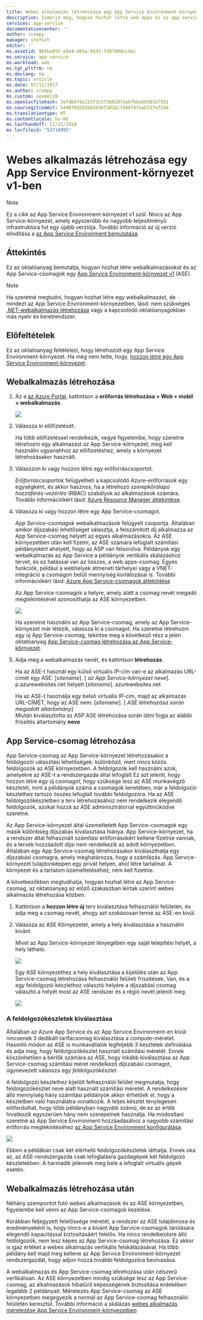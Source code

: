 ```yaml
---
title: Webes alkalmazás létrehozása egy App Service Environment-környezet v1 - Azure-ben
description: Ismerje meg, hogyan hozhat létre web apps és az app service-csomagok egy App Service Environment-környezet v1-ben
services: app-service
documentationcenter: ''
author: ccompy
manager: stefsch
editor: ''
ms.assetid: 983ba055-e9e4-495a-9342-fd3708dcc9ac
ms.service: app-service
ms.workload: web
ms.tgt_pltfrm: na
ms.devlang: na
ms.topic: article
ms.date: 07/11/2017
ms.author: ccompy
ms.custom: seodec18
ms.openlocfilehash: 3e7db670a125f3c5f308107aabfbbab9301b7561
ms.sourcegitcommit: 549070d281bb2b5bf282bc7d46f6feab337ef248
ms.translationtype: MT
ms.contentlocale: hu-HU
ms.lasthandoff: 12/21/2018
ms.locfileid: "53718095"
---
```

# <a name="create-a-web-app-in-an-app-service-environment-v1"></a>Webes alkalmazás létrehozása egy App Service Environment-környezet v1-ben

> [!NOTE]
> Ez a cikk az App Service Environment-környezet v1 szól.  Nincs az App Service-környezet, amely egyszerűbb és nagyobb teljesítményű infrastruktúra fut egy újabb verziója. További információ az új verzió elindítása a [az App Service Environment bemutatása](intro.md).
> 

## <a name="overview"></a>Áttekintés
Ez az oktatóanyag bemutatja, hogyan hozhat létre webalkalmazásokat és az App Service-csomagok egy [App Service Environment-környezet v1](app-service-app-service-environment-intro.md) (ASE). 

> [!NOTE]
> Ha szeretné megtudni, hogyan hozhat létre egy webalkalmazást, de mindezt az App Service Environment-környezetben, lásd: nem szükséges [.NET-webalkalmazás létrehozása](../app-service-web-get-started-dotnet.md) vagy a kapcsolódó oktatóanyagokban más nyelv és keretrendszer.
> 
> 

## <a name="prerequisites"></a>Előfeltételek
Ez az oktatóanyag feltételezi, hogy létrehozott egy App Service Environment-környezet. Ha még nem tette, hogy, [hozzon létre egy App Service Environment-környezet](app-service-web-how-to-create-an-app-service-environment.md). 

## <a name="create-a-web-app"></a>Webalkalmazás létrehozása
1. Az a [az Azure Portal](https://portal.azure.com/), kattintson a **erőforrás létrehozása > Web + mobil > webalkalmazás**. 
   
    ![][1]
2. Válassza ki előfizetését.  
   
    Ha több előfizetéssel rendelkezik, vegye figyelembe, hogy szeretne létrehozni egy alkalmazást az App Service-környezet, meg kell használni ugyanahhoz az előfizetéshez, amely a környezet létrehozásakor használt. 
3. Válasszon ki vagy hozzon létre egy erőforráscsoportot.
   
    *Erőforráscsoportok* felügyelheti a kapcsolódó Azure-erőforrások egy egységként, és akkor hasznos, ha a létrehozó *szerepköralapú hozzáférés-vezérlés* (RBAC) szabályok az alkalmazások számára. További információkért lásd: [Azure Resource Manager áttekintése][ResourceGroups]. 
4. Válassza ki vagy hozzon létre egy App Service-csomagot.
   
    *App Service-csomagok* webalkalmazások felügyelt csoportja.  Általában amikor díjszabási lehetőséget választja, a felszámított díj alkalmazza az App Service-csomag helyett az egyes alkalmazásokra. Az ASE környezetben után kell fizetni, az ASE számára lefoglalt számítási példányokért ahelyett, hogy az ASP van felsorolva.  Példányok egy webalkalmazás az App Service a példányok vertikális skálázáshoz tervet, és ez hatással van az összes, a web apps-csomag.  Egyes funkciók, például a webhelyek átmeneti tárhelyei vagy a VNET-integráció a csomagon belüli mennyiség korlátozásai is.  További információkért lásd: [Azure App Service-csomagok áttekintése](../overview-hosting-plans.md)
   
    Az App Service-csomagok a helyre, amely alatt a csomag nevét megadó megtekintésével azonosíthatja az ASE környezetben.  
   
    ![][5]
   
    Ha szeretné használni az App Service-csomag, amely az App Service-környezet már létezik, válassza ki a csomagot. Ha szeretne létrehozni egy új App Service-csomag, tekintse meg a következő rész a jelen oktatóanyag [App Service-csomag létrehozása az App Service-környezet](#createplan).
5. Adja meg a webalkalmazás nevét, és kattintson **létrehozás**. 
   
    Ha az ASE-t használ egy külső virtuális IP-cím van-e az alkalmazás URL-címét egy ASE: [*sitename*]. [ *az App Service-környezet neve*]. p.azurewebsites.net helyett [*sitename*]. azurewebsites.net
   
    Ha az ASE-t használja egy belső virtuális IP-cím, majd az alkalmazás URL-CÍMÉT, hogy az ASE nem: [*sitename*]. [ *ASE létrehozása során megadott altartomány*]   
    Miután kiválasztotta az ASP ASE létrehozása során látni fogja az alábbi frissítés altartomány **neve**

## <a name="createplan"></a> App Service-csomag létrehozása
App Service-csomag az App Service-környezet létrehozásakor a feldolgozói választási lehetőségek: különböző, mert nincs közös feldolgozók az ASE környezetben.  A feldolgozók kell használni azok, amelyekre az ASE-t a rendszergazda által lefoglalt  Ez azt jelenti, hogy hozzon létre egy új csomagot, hogy szüksége lesz az ASE munkavégző készletét, mint a példányok száma a csomagok keretében, már a feldolgozói készlethez tartozó összes lefoglalt további feldolgozóra.  Ha az ASE feldolgozókészletben a terv létrehozásához nem rendelkezik elegendő feldolgozók, azokat hozzá az ASE adminisztrátorral együttműködve szeretné.

Az App Service-környezet által üzemeltetett App Service-csomagok egy másik különbség díjszabás kiválasztása hiánya.  App Service-környezet, ha a rendszer által felhasznált számítási erőforrásokért kellene fizetnie vannak, és a tervek hozzáadott díjai nem rendelkezik az adott környezetben.  Általában egy App Service-csomag létrehozásakor kiválaszthatja egy díjszabási csomagra, amely meghatározza, hogy a számlázás.  App Service-környezet tulajdonképpen egy privát helyen, ahol létre tartalmat.  A környezet és a tartalom üzemeltetéséhez, nem kell fizetnie.

A következőkben megtudhatja, hogyan hozhat létre az App Service-csomag, az oktatóanyag az előző szakaszban leírtak szerint webes alkalmazás létrehozása közben.

1. Kattintson a **hozzon létre új** terv kiválasztása felhasználói felületén, és adja meg a csomag nevét, ahogy azt szokásosan tenné az ASE-en kívül.
2. Válassza az ASE Környezetet, amely a hely kiválasztása a használni kívánt.
   
    Mivel az App Service-környezet lényegében egy saját telepítési helyét, a hely látható. 
   
    ![][2]
   
    Egy ASE környezethez a hely kiválasztása a kijelölés után az App Service-csomag létrehozása felhasználói felületi frissítések.  Van, és a egy feldolgozói készlethez választó helyére a díjszabási csomag választó a helyét most az ASE rendszer és a régió nevét jeleníti meg.  
   
    ![][3]

### <a name="selecting-a-worker-pool"></a>A feldolgozókészletek kiválasztása
Általában az Azure App Service és az App Service Environment-en kívül nincsenek 3 dedikált tarifacsomag kiválasztása a compute-méretet.  Hasonló módon az ASE is munkavállalók legfeljebb 3 készletek definiálása és adja meg, hogy feldolgozókészlet használt számítási méretét.  Ennek köszönhetően a bérlők számára az ASE, hogy inkább kiválasztása az App Service-csomag számítási méret rendelkező díjszabási csomagot, úgynevezett válassza egy *feldolgozókészlet*.  

A feldolgozói készlethez kijelölt felhasználói felület megmutatja, hogy feldolgozókészlet neve alatt használt számítási méretét.  A rendelkezésre álló mennyiség hány számítási példányok akkor érhetőek el, hogy a készletben való használatra vonatkozik.  A teljes készlet ténylegesen előfordulhat, hogy több példányban nagyobb számú, de ez az érték hivatkozik egyszerűen hány nem szerepelnek használja.  Ha módosítani szeretné az App Service Environment hozzáadásához a nagyobb számítási erőforrás megtekintéséhez [az App Service Environment konfigurálása](app-service-web-configure-an-app-service-environment.md).

![][4]

Ebben a példában csak két elérhető feldolgozókészletek láthatja. Ennek oka az, az ASE-rendszergazda csak lefoglalásra gazdagépek két feldolgozó készletekben.  A harmadik jelennek meg bele a lefoglalt virtuális gépek esetén.  

## <a name="after-web-app-creation"></a>Webalkalmazás létrehozása után
Néhány szempontot futó webes alkalmazások és az ASE környezetben, figyelembe kell venni az App Service-csomagok kezelése.  

Korábban feljegyzett felelőssége méretét, a rendszer az ASE tulajdonosa és eredményeként is, hogy nincs-e a kívánt App Service-csomagok tárolására elegendő kapacitással biztosításáért felelős. Ha nincs rendelkezésre álló feldolgozók, nem lesz képes az App Service-csomag létrehozása.  Ez akkor is igaz értéket a webes alkalmazás vertikális felskálázásával.  Ha több példány kell majd meg kellene az App Service Environment-környezet rendszergazdát, hogy adjon hozzá további feldolgozóra beolvasása.

A webalkalmazás és App Service-csomag létrehozása után célszerű vertikálisan.  Az ASE környezetben mindig szüksége lesz az App Service-csomag, az alkalmazások hibatűrő képességének biztosítása érdekében legalább 2 példányait.  Méretezés App Service-csomag az ASE környezetben megegyezik a normál az App Service-csomag felhasználói felületén keresztül.  További információ a skálázás [webes alkalmazás méretezése App Service Environment-környezetben](app-service-web-scale-a-web-app-in-an-app-service-environment.md)

<!--Image references-->
[1]: ./media/app-service-web-how-to-create-a-web-app-in-an-ase/createaspnewwebapp.png
[2]: ./media/app-service-web-how-to-create-a-web-app-in-an-ase/createasplocation.png
[3]: ./media/app-service-web-how-to-create-a-web-app-in-an-ase/createaspselected.png
[4]: ./media/app-service-web-how-to-create-a-web-app-in-an-ase/createaspworkerpool.png
[5]: ./media/app-service-web-how-to-create-a-web-app-in-an-ase/selectaspinase.png

<!--Links-->
[WhatisASE]: app-service-app-service-environment-intro.md
[Appserviceplans]: ../overview-hosting-plans.md
[HowtoCreateASE]: app-service-web-how-to-create-an-app-service-environment.md
[HowtoScale]: app-service-web-scale-a-web-app-in-an-app-service-environment.md
[HowtoConfigureASE]: app-service-web-configure-an-app-service-environment.md
[ResourceGroups]: ../../azure-resource-manager/resource-group-overview.md
[AzurePowershell]: https://azure.microsoft.com/documentation/articles/powershell-install-configure/
